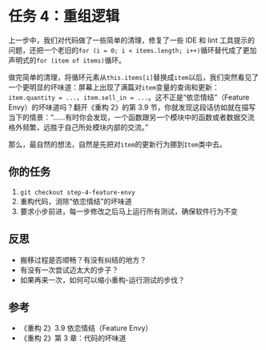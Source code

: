 # 任务 4：重组逻辑

上一步中，我们对代码做了一些简单的清理，修复了一些 IDE 和 lint 工具提示的问题，还把一个老旧的`for (i = 0; i < items.length; i++)`循环替代成了更加声明式的`for (item of items)`循环。

做完简单的清理，将循环元素从`this.items[i]`替换成`item`以后，我们突然看见了一个更明显的坏味道：屏幕上出现了满篇对`item`变量的查询和更新：`item.quantity = ...`、`item.sell_in = ...`。这不正是“依恋情结”（Feature Envy）的坏味道吗？翻开《重构 2》的第 3.9 节，你就发现这段话彷如就在描写当下的情景：“……有时你会发现，一个函数跟另一个模块中的函数或者数据交流格外频繁，远胜于自己所处模块内部的交流。”

那么，最自然的想法，自然是先把对`item`的更新行为挪到`Item`类中去。

## 你的任务

1. `git checkout step-4-feature-envy`
2. 重构代码，消除“依恋情结”的坏味道
3. 要求小步前进，每一步修改之后马上运行所有测试，确保软件行为不变

## 反思

- 搬移过程是否顺畅？有没有纠结的地方？
- 有没有一次尝试迈太大的步子？
- 如果再来一次，如何可以缩小重构-运行测试的步伐？

## 参考

- 《重构 2》3.9 依恋情结（Feature Envy）
- 《重构 2》第 3 章：代码的坏味道
